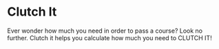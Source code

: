 # Clutch It

Ever wonder how much you need in order to pass a course? Look no further.
Clutch it helps you calculate how much you need to CLUTCH IT!
